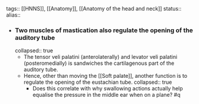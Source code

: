 tags:: [[HNNS]], [[Anatomy]], [[Anatomy of the head and neck]] 
status::
alias::

- ### Two muscles of mastication also regulate the opening of the auditory tube
  collapsed:: true
	- The tensor veli palatini (anterolaterally) and levator veli palatini (posteromedially) is sandwiches the cartilagenous part of the auditory tube.
	- Hence, other than moving the [[Soft palate]], another function is to regulate the opening of the eustachian tube.
	  collapsed:: true
		- Does this correlate with why swallowing actions actually help equalise the pressure in the middle ear when on a plane? #q